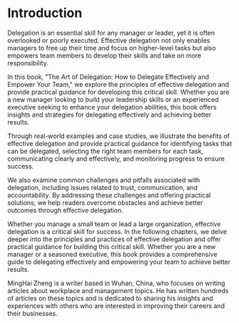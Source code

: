 # Introduction

Delegation is an essential skill for any manager or leader, yet it is often overlooked or poorly executed. Effective delegation not only enables managers to free up their time and focus on higher-level tasks but also empowers team members to develop their skills and take on more responsibility.

In this book, "The Art of Delegation: How to Delegate Effectively and Empower Your Team," we explore the principles of effective delegation and provide practical guidance for developing this critical skill. Whether you are a new manager looking to build your leadership skills or an experienced executive seeking to enhance your delegation abilities, this book offers insights and strategies for delegating effectively and achieving better results.

Through real-world examples and case studies, we illustrate the benefits of effective delegation and provide practical guidance for identifying tasks that can be delegated, selecting the right team members for each task, communicating clearly and effectively, and monitoring progress to ensure success.

We also examine common challenges and pitfalls associated with delegation, including issues related to trust, communication, and accountability. By addressing these challenges and offering practical solutions, we help readers overcome obstacles and achieve better outcomes through effective delegation.

Whether you manage a small team or lead a large organization, effective delegation is a critical skill for success. In the following chapters, we delve deeper into the principles and practices of effective delegation and offer practical guidance for building this critical skill. Whether you are a new manager or a seasoned executive, this book provides a comprehensive guide to delegating effectively and empowering your team to achieve better results.

MingHai Zheng is a writer based in Wuhan, China, who focuses on writing articles about workplace and management topics. He has written hundreds of articles on these topics and is dedicated to sharing his insights and experiences with others who are interested in improving their careers and their businesses.
